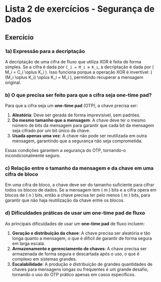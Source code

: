 # Lista 2 de exercícios - Segurança de Dados
## Exercício 
### 1a) **Expressão para a decriptação**
A decriptação de uma cifra de fluxo que utiliza XOR é feita de forma simples. Se a cifra é dada por `C_i = M_i ⊕ K_i`, a decriptação é dada por \( M_i = C_i \oplus K_i \). Isso funciona porque a operação XOR é invertível: \( (M_i \oplus K_i) \oplus K_i = M_i \), permitindo recuperar a mensagem original.

### b) **O que precisa ser feito para que a cifra seja one-time pad?**
Para que a cifra seja um **one-time pad** (OTP), a chave precisa ser:
1. **Aleatória**: Deve ser gerada de forma imprevisível, sem padrões.
2. **Do mesmo tamanho que a mensagem**: A chave deve ter o mesmo número de bits da mensagem para garantir que cada bit da mensagem seja cifrado por um bit único da chave.
3. **Usada apenas uma vez**: A chave não pode ser reutilizada em outra mensagem, garantindo que a segurança não seja comprometida.

Essas condições garantem a segurança do OTP, tornando-o incondicionalmente seguro.

### c) **Relação entre o tamanho da mensagem e da chave em uma cifra de bloco**
Em uma cifra de bloco, a chave deve ser do tamanho suficiente para cifrar todos os blocos de dados. Se a mensagem tem \( m \) bits e a cifra opera em blocos de \( n \) bits, então a chave precisa ter pelo menos \( m \) bits, para garantir que não haja reutilização da chave entre os blocos.

### d) **Dificuldades práticas de usar um one-time pad de fluxo**
As principais dificuldades de usar um **one-time pad** de fluxo incluem:
1. **Geração e distribuição da chave**: A chave precisa ser aleatória e tão longa quanto a mensagem, o que é difícil de garantir de forma segura em larga escala.
2. **Armazenamento e gerenciamento de chaves**: A chave precisa ser armazenada de forma segura e descartada após o uso, o que é complexo em sistemas grandes.
3. **Escalabilidade**: A produção e distribuição de grandes quantidades de chaves para mensagens longas ou frequentes é um grande desafio, tornando o uso do OTP prático apenas em casos específicos.
